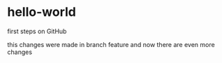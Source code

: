 # hello-world
first steps on GitHub

this changes were made in branch feature
and now there are even more changes
